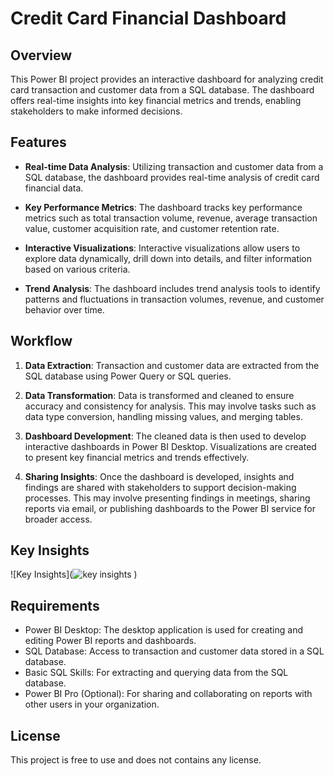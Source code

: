# Credit Card Financial Dashboard

## Overview

This Power BI project provides an interactive dashboard for analyzing credit card transaction and customer data from a SQL database. The dashboard offers real-time insights into key financial metrics and trends, enabling stakeholders to make informed decisions.

## Features

- **Real-time Data Analysis**: Utilizing transaction and customer data from a SQL database, the dashboard provides real-time analysis of credit card financial data.
  
- **Key Performance Metrics**: The dashboard tracks key performance metrics such as total transaction volume, revenue, average transaction value, customer acquisition rate, and customer retention rate.

- **Interactive Visualizations**: Interactive visualizations allow users to explore data dynamically, drill down into details, and filter information based on various criteria.

- **Trend Analysis**: The dashboard includes trend analysis tools to identify patterns and fluctuations in transaction volumes, revenue, and customer behavior over time.

## Workflow

1. **Data Extraction**: Transaction and customer data are extracted from the SQL database using Power Query or SQL queries.

2. **Data Transformation**: Data is transformed and cleaned to ensure accuracy and consistency for analysis. This may involve tasks such as data type conversion, handling missing values, and merging tables.

3. **Dashboard Development**: The cleaned data is then used to develop interactive dashboards in Power BI Desktop. Visualizations are created to present key financial metrics and trends effectively.

4. **Sharing Insights**: Once the dashboard is developed, insights and findings are shared with stakeholders to support decision-making processes. This may involve presenting findings in meetings, sharing reports via email, or publishing dashboards to the Power BI service for broader access.

## Key Insights

![Key Insights](![key insights](https://github.com/Himanshigupta1624/Credit-Card-Dashboard/assets/132488846/c1ddc7b4-f9c2-4896-b74a-eddbe1917de5)
)


## Requirements

- Power BI Desktop: The desktop application is used for creating and editing Power BI reports and dashboards.
- SQL Database: Access to transaction and customer data stored in a SQL database.
- Basic SQL Skills: For extracting and querying data from the SQL database.
- Power BI Pro (Optional): For sharing and collaborating on reports with other users in your organization.

## License

This project is free to use and does not contains any license.


